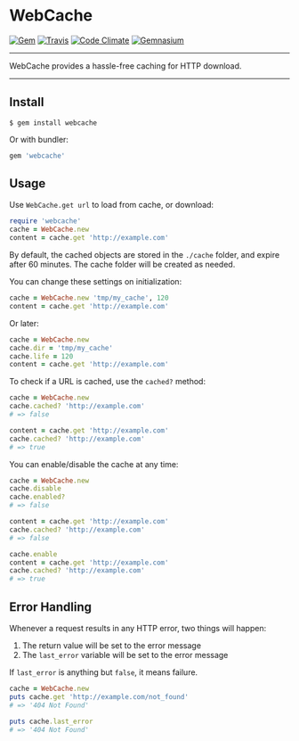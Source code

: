 WebCache
==================================================

[![Gem](https://img.shields.io/gem/v/webcache.svg?style=flat-square)](https://rubygems.org/gems/webcache)
[![Travis](https://img.shields.io/travis/DannyBen/webcache.svg?style=flat-square)](https://travis-ci.org/DannyBen/webcache)
[![Code Climate](https://img.shields.io/codeclimate/github/DannyBen/webcache.svg?style=flat-square)](https://codeclimate.com/github/DannyBen/webcache)
[![Gemnasium](https://img.shields.io/gemnasium/DannyBen/webcache.svg?style=flat-square)](https://gemnasium.com/DannyBen/webcache)

---

WebCache provides a hassle-free caching for HTTP download.

---

Install
--------------------------------------------------

```
$ gem install webcache
```

Or with bundler:

```ruby
gem 'webcache'
```

Usage
--------------------------------------------------

Use `WebCache.get url` to load from cache, or download:

```ruby
require 'webcache'
cache = WebCache.new
content = cache.get 'http://example.com'
```

By default, the cached objects are stored in the `./cache` folder, and
expire after 60 minutes. The cache folder will be created as needed.

You can change these settings on initialization:

```ruby
cache = WebCache.new 'tmp/my_cache', 120
content = cache.get 'http://example.com'
```

Or later:

```ruby
cache = WebCache.new
cache.dir = 'tmp/my_cache'
cache.life = 120
content = cache.get 'http://example.com'
```

To check if a URL is cached, use the `cached?` method:

```ruby
cache = WebCache.new
cache.cached? 'http://example.com'
# => false

content = cache.get 'http://example.com'
cache.cached? 'http://example.com'
# => true
```

You can enable/disable the cache at any time:

```ruby
cache = WebCache.new
cache.disable
cache.enabled? 
# => false

content = cache.get 'http://example.com'
cache.cached? 'http://example.com'
# => false

cache.enable
content = cache.get 'http://example.com'
cache.cached? 'http://example.com'
# => true
```

Error Handling
--------------------------------------------------

Whenever a request results in any HTTP error, two things will happen:

1. The return value will be set to the error message
2. The `last_error` variable will be set to the error message

If `last_error` is anything but `false`, it means failure.

```ruby
cache = WebCache.new
puts cache.get 'http://example.com/not_found'
# => '404 Not Found'

puts cache.last_error
# => '404 Not Found'
```
